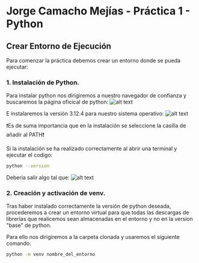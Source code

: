 # Jorge Camacho Mejías - Práctica 1 - Python

## Crear Entorno de Ejecución

Para comenzar la práctica debemos crear un entorno donde se pueda ejecutar:

### 1. Instalación de Python.

Para instalar python nos dirigiremos a nuestro navegador de confianza y buscaremos la página oficical de python:
![alt text](WebPython.png)

E instalaremos la versión 3.12.4 para nuestro sistema operativo:
![alt text](VersionPython.png)

❗Es de suma importancia que en la instalación se seleccione la casilla de añadir al PATH❗

Si la instalación se ha realizado correctamente al abrir una terminal y ejecutar el codigo:

```bash
python --version
```

Deberia salir algo tal que:
![alt text](ComprobarPythonInstalado.png)

### 2. Creación y activación de venv.

Tras haber instalado correctamente la versión de python deseada, procederemos a crear un entorno virtual para que todas las descargas de librerias que realicemos sean almacenadas en el entorno y no en la version "base" de python.

Para ello nos dirigiremos a la carpeta clonada y usaremos el siguiente comando:
```bash
python -m venv nombre_del_entorno
```
